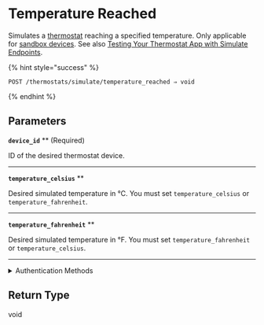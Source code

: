 # Temperature Reached

Simulates a [thermostat](https://docs.seam.co/latest/capability-guides/thermostats) reaching a specified temperature. Only applicable for [sandbox devices](../../../core-concepts/workspaces/README.md#sandbox-workspaces). See also [Testing Your Thermostat App with Simulate Endpoints](../../../capability-guides/thermostats/testing-your-thermostat-app-with-simulate-endpoints.md).

{% hint style="success" %}
```
POST /thermostats/simulate/temperature_reached ⇒ void
```
{% endhint %}

## Parameters

**`device_id`** ** (Required)

ID of the desired thermostat device.

---

**`temperature_celsius`** **

Desired simulated temperature in °C. You must set `temperature_celsius` or `temperature_fahrenheit`.

---

**`temperature_fahrenheit`** **

Desired simulated temperature in °F. You must set `temperature_fahrenheit` or `temperature_celsius`.

---


<details>

<summary>Authentication Methods</summary>

- API key
- Personal access token
  <br>Must also include the `seam-workspace` header in the request.
</details>

## Return Type

void
